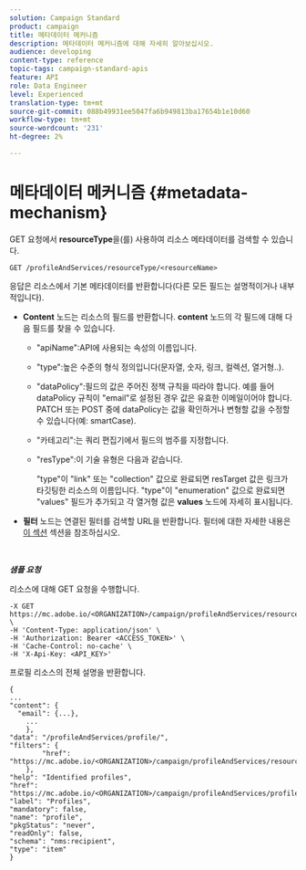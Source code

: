 ```yaml
---
solution: Campaign Standard
product: campaign
title: 메타데이터 메커니즘
description: 메타데이터 메커니즘에 대해 자세히 알아보십시오.
audience: developing
content-type: reference
topic-tags: campaign-standard-apis
feature: API
role: Data Engineer
level: Experienced
translation-type: tm+mt
source-git-commit: 088b49931ee5047fa6b949813ba17654b1e10d60
workflow-type: tm+mt
source-wordcount: '231'
ht-degree: 2%

---
```



# 메타데이터 메커니즘 {#metadata-mechanism}

GET 요청에서 **resourceType**&#x200B;을(를) 사용하여 리소스 메타데이터를 검색할 수 있습니다.

`GET /profileAndServices/resourceType/<resourceName>`

응답은 리소스에서 기본 메타데이터를 반환합니다(다른 모든 필드는 설명적이거나 내부적입니다).

* **Content** 노드는 리소스의 필드를 반환합니다. **content** 노드의 각 필드에 대해 다음 필드를 찾을 수 있습니다.

   * &quot;apiName&quot;:API에 사용되는 속성의 이름입니다.
   * &quot;type&quot;:높은 수준의 형식 정의입니다(문자열, 숫자, 링크, 컬렉션, 열거형..).
   * &quot;dataPolicy&quot;:필드의 값은 주어진 정책 규칙을 따라야 합니다. 예를 들어 dataPolicy 규칙이 &quot;email&quot;로 설정된 경우 값은 유효한 이메일이어야 합니다. PATCH 또는 POST 중에 dataPolicy는 값을 확인하거나 변형할 값을 수정할 수 있습니다(예: smartCase).
   * &quot;카테고리&quot;:는 쿼리 편집기에서 필드의 범주를 지정합니다.
   * &quot;resType&quot;:이 기술 유형은 다음과 같습니다.

      &quot;type&quot;이 &quot;link&quot; 또는 &quot;collection&quot; 값으로 완료되면 resTarget 값은 링크가 타깃팅한 리소스의 이름입니다.
&quot;type&quot;이 &quot;enumeration&quot; 값으로 완료되면 &quot;values&quot; 필드가 추가되고 각 열거형 값은 **values** 노드에 자세히 표시됩니다.

* **필터** 노드는 연결된 필터를 검색할 URL을 반환합니다. 필터에 대한 자세한 내용은 [이 섹션](../../api/using/filtering.md) 섹션을 참조하십시오.

<!-- créer une section au même niveau sur les liens -->
<!-- dans l'exemple: birthdate, email +  mettre 2 liens : un de type 1-1 , 1-N
si on prend l'exemple de l'org unit, on aura un bon exemple lien -->
<!-- plus reparler du node Data -->

<br/>

***샘플 요청***

리소스에 대해 GET 요청을 수행합니다.

```
-X GET https://mc.adobe.io/<ORGANIZATION>/campaign/profileAndServices/resourceType/profile \
-H 'Content-Type: application/json' \
-H 'Authorization: Bearer <ACCESS_TOKEN>' \
-H 'Cache-Control: no-cache' \
-H 'X-Api-Key: <API_KEY>'
```

프로필 리소스의 전체 설명을 반환합니다.

```
{
...
"content": {
  "email": {...},
    ...
    },
"data": "/profileAndServices/profile/",
"filters": {
        "href": "https://mc.adobe.io/<ORGANIZATION>/campaign/profileAndServices/resourceType/<PKEY>"
    },
"help": "Identified profiles",
"href": "https://mc.adobe.io/<ORGANIZATION>/campaign/profileAndServices/profile/metadata",
"label": "Profiles",
"mandatory": false,
"name": "profile",
"pkgStatus": "never",
"readOnly": false,
"schema": "nms:recipient",
"type": "item"
}
```
